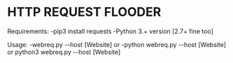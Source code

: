 # HTTP REQUEST FLOODER

Requirements:
-pip3 install requests
-Python 3.+ version [2.7+ fine too]

Usage: 
-webreq.py --host [Website]
or
-python webreq.py --host [Website]
or
python3 webreq.py --host [Website]
